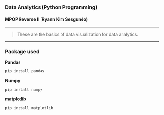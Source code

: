 ### Data Analytics (Python Programming)
#### MPOP Reverse II (Ryann Kim Sesgundo)
---
> These are the basics of data visualization for data analytics.
---
### Package used
**Pandas**
```Bash
pip install pandas
```

**Numpy**
```Bash
pip install numpy
```

**matplotlib**
```Bash
pip install matplotlib
```
